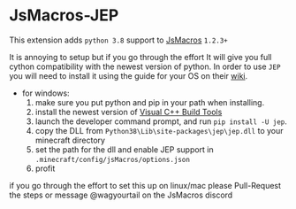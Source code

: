# JsMacros-JEP

This extension adds `python 3.8` support to [JsMacros](https://github.com/wagyourtail/JsMacros) `1.2.3+`

It is annoying to setup but if you go through the effort It will give you full cython compatibility with the newest version of python.
In order to use `JEP` you will need to install it using the guide for your OS on their [wiki](https://github.com/ninia/jep/wiki).

* for windows:
  1. make sure you put python and pip in your path when installing.
  2. install the newest version of [Visual C++ Build Tools](https://visualstudio.microsoft.com/visual-cpp-build-tools/)
  3. launch the developer command prompt, and run `pip install -U jep`.
  4. copy the DLL from `Python38\Lib\site-packages\jep\jep.dll` to your minecraft directory
  5. set the path for the dll and enable JEP support in `.minecraft/config/jsMacros/options.json`
  6. profit

if you go through the effort to set this up on linux/mac please Pull-Request the steps or message @wagyourtail on the JsMacros discord
